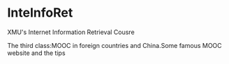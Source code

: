 # InteInfoRet
XMU's Internet Information Retrieval Cousre

The third class:MOOC in foreign countries and China.Some famous MOOC website and the tips
